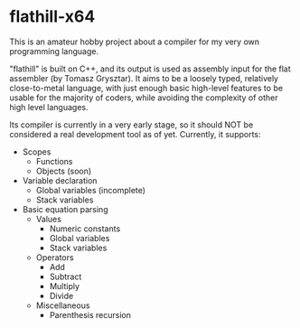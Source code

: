 # flathill-x64

This is an amateur hobby project about a compiler for my very own programming language.

"flathill" is built on C++, and its output is used as assembly input for the flat assembler (by Tomasz Grysztar). It aims to be a loosely typed, relatively close-to-metal language, with just enough basic high-level features to be usable for the majority of coders, while avoiding the complexity of other high level languages.

Its compiler is currently in a very early stage, so it should NOT be considered a real development tool as of yet. Currently, it supports:

- Scopes
	- Functions
	- Objects (soon)
- Variable declaration
	- Global variables (incomplete)
	- Stack variables
- Basic equation parsing
	- Values
		- Numeric constants
		- Global variables
		- Stack variables
	- Operators
		- Add
		- Subtract
		- Multiply
		- Divide
	- Miscellaneous
		- Parenthesis recursion
